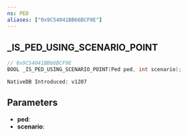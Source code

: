 ```yaml
---
ns: PED
aliases: ["0x9C54041BB66BCF9E"]
---
```

## _IS_PED_USING_SCENARIO_POINT

```c
// 0x9C54041BB66BCF9E
BOOL _IS_PED_USING_SCENARIO_POINT(Ped ped, int scenario);
```

```
NativeDB Introduced: v1207
```

## Parameters
* **ped**:
* **scenario**:
